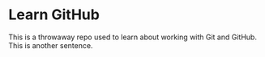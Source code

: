 # Learn GitHub

This is a throwaway repo used to learn about working with Git and GitHub.
This is another sentence. 
